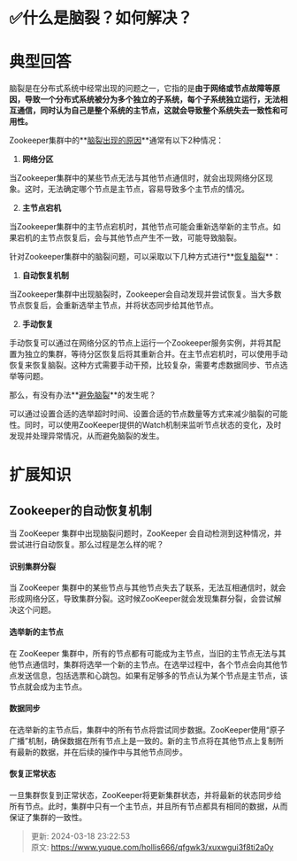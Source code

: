 # ✅什么是脑裂？如何解决？

# 典型回答


脑裂是在分布式系统中经常出现的问题之一，它指的是**由于网络或节点故障等原因，导致一个分布式系统被分为多个独立的子系统，每个子系统独立运行，无法相互通信，同时认为自己是整个系统的主节点，这就会导致整个系统失去一致性和可用性。**



Zookeeper集群中的**<u>脑裂出现的原因</u>**通常有以下2种情况：



1. **网络分区**

当Zookeeper集群中的某些节点无法与其他节点通信时，就会出现网络分区现象。这时，无法确定哪个节点是主节点，容易导致多个主节点的情况。



2. **主节点宕机**

当Zookeeper集群中的主节点宕机时，其他节点可能会重新选举新的主节点。如果宕机的主节点恢复后，会与其他节点产生不一致，可能导致脑裂。



针对Zookeeper集群中的脑裂问题，可以采取以下几种方式进行**<u>恢复脑裂</u>**：



1. **自动恢复机制**

当Zookeeper集群中出现脑裂时，Zookeeper会自动发现并尝试恢复。当大多数节点恢复后，会重新选举主节点，并将状态同步给其他节点。



2. **手动恢复**

手动恢复可以通过在网络分区的节点上运行一个Zookeeper服务实例，并将其配置为独立的集群，等待分区恢复后将其重新合并。在主节点宕机时，可以使用手动恢复来恢复脑裂。这种方式需要手动干预，比较复杂，需要考虑数据同步、节点选举等问题。





那么，有没有办法**<u>避免脑裂</u>**的发生呢？



可以通过设置合适的选举超时时间、设置合适的节点数量等方式来减少脑裂的可能性。同时，可以使用ZooKeeper提供的Watch机制来监听节点状态的变化，及时发现并处理异常情况，从而避免脑裂的发生。



# 扩展知识


## Zookeeper的自动恢复机制


当 ZooKeeper 集群中出现脑裂问题时，ZooKeeper 会自动检测到这种情况，并尝试进行自动恢复。那么过程是怎么样的呢？



#### 识别集群分裂
当 ZooKeeper 集群中的某些节点与其他节点失去了联系，无法互相通信时，就会形成网络分区，导致集群分裂。这时候ZooKeeper就会发现集群分裂，会尝试解决这个问题。



#### 选举新的主节点
在 ZooKeeper 集群中，所有的节点都有可能成为主节点，当旧的主节点无法与其他节点通信时，集群将选举一个新的主节点。在选举过程中，各个节点会向其他节点发送信息，包括选票和心跳包。如果有足够多的节点认为某个节点是主节点，该节点就会成为主节点。



#### 数据同步
在选举新的主节点后，集群中的所有节点将尝试同步数据。ZooKeeper使用“原子广播”机制，确保数据在所有节点上是一致的。新的主节点将在其他节点上复制所有最新的数据，并在后续的操作中与其他节点同步。



#### 恢复正常状态
一旦集群恢复到正常状态，ZooKeeper将更新集群状态，并将最新的状态同步给所有节点。此时，集群中只有一个主节点，并且所有节点都具有相同的数据，从而保证了集群的一致性。



> 更新: 2024-03-18 23:22:53  
> 原文: <https://www.yuque.com/hollis666/qfgwk3/xuxwgui3f8ti2a0y>